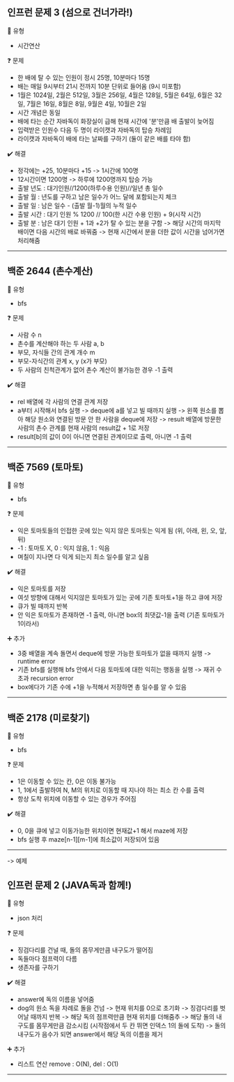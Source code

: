 ## 인프런 문제 3 (섬으로 건너가라!)
:pushpin: 유형
* 시간연산

:question: 문제
* 한 배에 탈 수 있는 인원이 정시 25명, 10분마다 15명
* 배는 매일 9시부터 21시 전까지 10분 단위로 들어옴 (9시 미포함)
* 1월은 1024일, 2월은 512일, 3월은 256일, 4월은 128일, 5월은 64일, 
  6월은 32일, 7월은 16일, 8월은 8일, 9월은 4일, 10월은 2일
* 시간 개념은 동일
* 배에 타는 순간 자바독이 화장실이 급해 현재 시간에 '분'만큼 배 출발이 늦어짐
* 입력받은 인원수 다음 두 명이 라이캣과 자바독의 탑승 차례임
* 라이캣과 자바독이 배에 타는 날짜를 구하기 (둘이 같은 배를 타야 함)

:heavy_check_mark: 해결
* 정각에는 +25, 10분마다 +15 -> 1시간에 100명
* 12시간이면 1200명 -> 하루에 1200명까지 탑승 가능
* 출발 년도 : 대기인원//1200(하루수용 인원)//일년 총 일수
* 출발 월 : 년도를 구하고 남은 일수가 어느 달에 포함되는지 체크
* 출발 일 : 남은 일수 - (출발 월-1)월의 누적 일수
* 출발 시간 : 대기 인원 % 1200 // 100(한 시간 수용 인원) + 9(시작 시간)
* 출발 분 : 남은 대기 인원 + 1과 +2가 탈 수 있는 분을 구함 
  -> 해당 시간의 마지막 배이면 다음 시간의 배로 바꿔줌
  -> 현재 시간에서 분을 더한 값이 시간을 넘어가면 처리해줌
  
---

## 백준 2644 (촌수계산)
:pushpin: 유형
* bfs

:question: 문제
* 사람 수 n
* 촌수를 계산해야 하는 두 사람 a, b
* 부모, 자식들 간의 관계 개수 m
* 부모-자식간의 관계 x, y (x가 부모)
* 두 사람의 친척관계가 없어 촌수 계산이 불가능한 경우 -1 출력

:heavy_check_mark: 해결
* rel 배열에 각 사람의 연결 관계 저장
* a부터 시작해서 bfs 실행
  -> deque에 a를 넣고 빌 때까지 실행
  -> 왼쪽 원소를 뽑아 해당 원소와 연결된 방문 안 한 사람을 deque에 저장
  -> result 배열에 방문한 사람의 촌수 관계를 현재 사람의 result값 + 1로 저장
* result[b]의 값이 0이 아니면 연결된 관계이므로 출력, 아니면 -1 출력
  
---

## 백준 7569 (토마토)
:pushpin: 유형
* bfs

:question: 문제
* 익은 토마토들의 인접한 곳에 있는 익지 않은 토마토는 익게 됨 (위, 아래, 왼, 오, 앞, 뒤)
* -1 : 토마토 X, 0 : 익지 않음, 1 : 익음
* 며칠이 지나면 다 익게 되는지 최소 일수를 알고 싶음

:heavy_check_mark: 해결
* 익은 토마토를 저장
* 여섯 방향에 대해서 익지않은 토마토가 있는 곳에 기존 토마토+1을 하고 큐에 저장
* 큐가 빌 때까지 반복
* 안 익은 토마토가 존재하면 -1 출력, 아니면 box의 최댓값-1을 출력 (기존 토마토가 1이라서)

:heavy_plus_sign: 추가
* 3중 배열을 계속 돌면서 deque에 방문 가능한 토마토가 없을 때까지  실행 -> runtime error
* 기존 bfs를 실행해 bfs 안에서 다음 토마토에 대한 익히는 행동을 실행 -> 재귀 수 초과 recursion error
* box에다가 기존 수에 +1을 누적해서 저장하면 총 일수를 알 수 있음
  
---

## 백준 2178 (미로찾기)
:pushpin: 유형
* bfs

:question: 문제
* 1은 이동할 수 있는 칸, 0은 이동 불가능
* 1, 1에서 출발하여 N, M의 위치로 이동할 때 지나야 하는 최소 칸 수를 출력
* 항상 도착 위치에 이동할 수 있는 경우가 주어짐


:heavy_check_mark: 해결
* 0, 0을 큐에 넣고 이동가능한 위치이면 현재값+1 해서 maze에 저장
* bfs 실행 후 maze[n-1][m-1]에 최소값이 저장되어 있음
  
---

-> 예제

## 인프런 문제 2 (JAVA독과 함께!)
:pushpin: 유형
* json 처리

:question: 문제
* 징검다리를 건널 때, 돌의 몸무게만큼 내구도가 떨어짐
* 독들마다 점프력이 다름
* 생존자를 구하기

:heavy_check_mark: 해결
* answer에 독의 이름을 넣어줌
* dog의 원소 독을 차례로 돌을 건넘
  -> 현재 위치를 0으로 초기화
  -> 징검다리를 벗어날 때까지 반복
  -> 해당 독의 점프력만큼 현재 위치를 더해줌추
  -> 해당 돌의 내구도를 몸무게만큼 감소시킴 (시작점에서 두 칸 뛰면 인덱스 1의 돌에 도착)
  -> 돌의 내구도가 음수가 되면 answer에서 해당 독의 이름을 제거
  
:heavy_plus_sign: 추가
* 리스트 연산 remove : O(N), del : O(1)
  
---